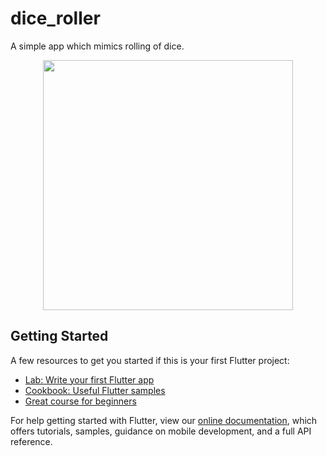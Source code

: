 # dice_roller

A simple app which mimics rolling of dice.

<div align="center">
    <img src="https://drive.google.com/open?id=1ZhtxaBF7qGgi8SdkkmyoEbfRYGuxwG-r" width="400px"</img> 
</div>



## Getting Started

A few resources to get you started if this is your first Flutter project:

- [Lab: Write your first Flutter app](https://flutter.dev/docs/get-started/codelab)
- [Cookbook: Useful Flutter samples](https://flutter.dev/docs/cookbook)
- [Great course for beginners](https://courses.learncodeonline.in/learn//complete-flutter-course)

For help getting started with Flutter, view our
[online documentation](https://flutter.dev/docs), which offers tutorials,
samples, guidance on mobile development, and a full API reference.
